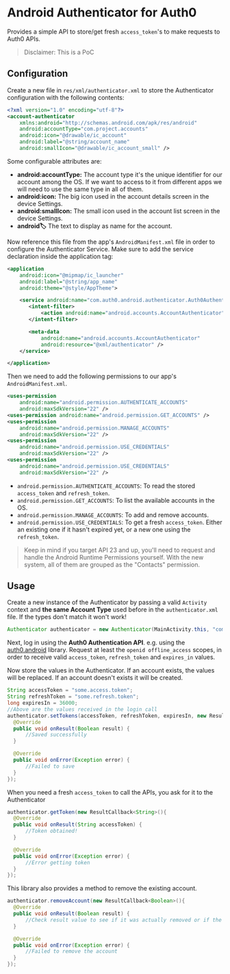 # Android Authenticator for Auth0

Provides a simple API to store/get fresh `access_token`'s to make requests to Auth0 APIs.

>Disclaimer: This is a PoC

## Configuration

Create a new file in `res/xml/authenticator.xml` to store the Authenticator configuration with the following contents:

```xml
<?xml version="1.0" encoding="utf-8"?>
<account-authenticator
    xmlns:android="http://schemas.android.com/apk/res/android"
    android:accountType="com.project.accounts"
    android:icon="@drawable/ic_account"
    android:label="@string/account_name"
    android:smallIcon="@drawable/ic_account_small" />
```


Some configurable attributes are:

* **android:accountType:** The account type it's the unique identifier for our account among the OS. If we want to access to it from different apps we will need to use the same type in all of them.
* **android:icon:** The big icon used in the account details screen in the device Settings.
* **android:smallIcon:** The small icon used in the account list screen in the device Settings.
* **android:label:** The text to display as name for the account.


Now reference this file from the app's `AndroidManifest.xml` file in order to configure the Authenticator Service. Make sure to add the service declaration inside the application tag:

```xml
<application
    android:icon="@mipmap/ic_launcher"
    android:label="@string/app_name"
    android:theme="@style/AppTheme">

    <service android:name="com.auth0.android.authenticator.Auth0AuthenticatorService">
       <intent-filter>
           <action android:name="android.accounts.AccountAuthenticator" />
       </intent-filter>

       <meta-data
           android:name="android.accounts.AccountAuthenticator"
           android:resource="@xml/authenticator" />
    </service>

</application>
```

Then we need to add the following permissions to our app's `AndroidManifest.xml`.

```xml
<uses-permission
    android:name="android.permission.AUTHENTICATE_ACCOUNTS"
    android:maxSdkVersion="22" />
<uses-permission android:name="android.permission.GET_ACCOUNTS" />
<uses-permission
    android:name="android.permission.MANAGE_ACCOUNTS"
    android:maxSdkVersion="22" />
<uses-permission
    android:name="android.permission.USE_CREDENTIALS"
    android:maxSdkVersion="22" />
<uses-permission
    android:name="android.permission.USE_CREDENTIALS"
    android:maxSdkVersion="22" />
```


* `android.permission.AUTHENTICATE_ACCOUNTS`: To read the stored `access_token` and `refresh_token`.
* `android.permission.GET_ACCOUNTS`: To list the available accounts in the OS.
* `android.permission.MANAGE_ACCOUNTS`: To add and remove accounts.
* `android.permission.USE_CREDENTIALS`: To get a fresh `access_token`. Either an existing one if it hasn't expired yet, or a new one using the `refresh_token`.

> Keep in mind if you target API 23 and up, you'll need to request and handle the Android Runtime Permissions yourself. With the new system, all of them are grouped as the "Contacts" permission.


## Usage

Create a new instance of the Authenticator by passing a valid `Activity` context and **the same Account Type** used before in the `authenticator.xml` file. If the types don't match it won't work!

```java
Authenticator authenticator = new Authenticator(MainActivity.this, "com.project.accounts");
```

Next, log in using the **Auth0 Authentication API**. e.g. using the [auth0.android](https://github.com/auth0/auth0.android) library. Request at least the `openid offline_access` scopes, in order to receive valid `access_token`, `refresh_token` and `expires_in` values.

Now store the values in the Authenticator. If an account exists, the values will be replaced. If an account doesn't exists it will be created.

```java
String accessToken = "some.access.token";
String refreshToken = "some.refresh.token";
long expiresIn = 36000;
//Above are the values received in the login call
authenticator.setTokens(accessToken, refreshToken, expiresIn, new ResultCallback<Boolean>() {
  @Override
  public void onResult(Boolean result) {
      //Saved successfully
  }

  @Override
  public void onError(Exception error) {
      //Failed to save
  }
});
```

When you need a fresh `access_token` to call the APIs, you ask for it to the Authenticator

```java
authenticator.getToken(new ResultCallback<String>(){
  @Override
  public void onResult(String accessToken) {
      //Token obtained!
  }

  @Override
  public void onError(Exception error) {
      //Error getting token
  }
});
```

This library also provides a method to remove the existing account.

```java
authenticator.removeAccount(new ResultCallback<Boolean>(){
  @Override
  public void onResult(Boolean result) {
      //Check result value to see if it was actually removed or if the account didn't existed.
  }

  @Override
  public void onError(Exception error) {
      //Failed to remove the account
  }
});
```
